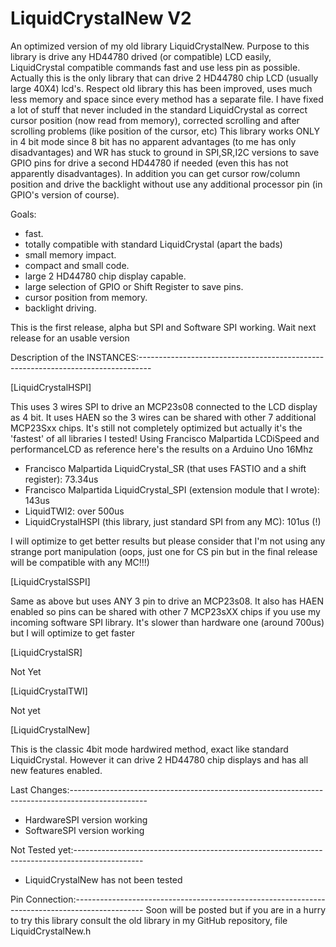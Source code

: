LiquidCrystalNew V2
===================

An optimized version of my old library LiquidCrystalNew.
Purpose to this library is drive any HD44780 drived (or compatible) LCD easily, LiquidCrystal compatible commands
fast and use less pin as possible. Actually this is the only library that can drive 2 HD44780 chip LCD (usually large
40X4) lcd's.
Respect old library this has been improved, uses much less memory and space since every method has a separate file.
I have fixed a lot of stuff that never included in the standard LiquidCrystal as correct cursor position (now read from memory),
corrected scrolling and after scrolling problems (like position of the cursor, etc)
This library works ONLY in 4 bit mode since 8 bit has no apparent advantages (to me has only disadvantages) and WR has
stuck to ground in SPI,SR,I2C versions to save GPIO pins for drive a second HD44780 if needed (even this has not
apparently disadvantages). In addition you can get cursor row/column position and drive the backlight without use any
additional processor pin (in GPIO's version of course).

Goals:

 - fast.
 - totally compatible with standard LiquidCrystal (apart the bads)
 - small memory impact.
 - compact and small code.
 - large 2 HD44780 chip display capable.
 - large selection of GPIO or Shift Register to save pins.
 - cursor position from memory.
 - backlight driving.

This is the first release, alpha but SPI and Software SPI working. Wait next release for an usable version

Description of the INSTANCES:---------------------------------------------------------------------------------

[LiquidCrystalHSPI]

This uses 3 wires SPI to drive an MCP23s08 connected to the LCD display as 4 bit. It uses HAEN so the 3 wires can be
shared with other 7 additional MCP23Sxx chips.
It's still not completely optimized but actually it's the 'fastest' of all libraries I tested!
Using Francisco Malpartida LCDiSpeed and performanceLCD as reference here's the results on a Arduino Uno 16Mhz

 - Francisco Malpartida LiquidCrystal_SR (that uses FASTIO and a shift register):  73.34us
 - Francisco Malpartida LiquidCrystal_SPI (extension module that I wrote): 143us
 - LiquidTWI2: over 500us
 - LiquidCrystalHSPI (this library, just standard SPI from any MC): 101us (!)

I will optimize to get better results but please consider that I'm not using any strange port manipulation (oops, just one
for CS pin but in the final release will be compatible with any MC!!!)

[LiquidCrystalSSPI]

Same as above but uses ANY 3 pin to drive an MCP23s08. It also has HAEN enabled so pins can be shared with other 7 MCP23sXX
chips if you use my incoming software SPI library. It's slower than hardware one (around 700us) but I will optimize to
get faster

[LiquidCrystalSR]

Not Yet

[LiquidCrystalTWI]

Not yet

[LiquidCrystalNew]

This is the classic 4bit mode hardwired method, exact like standard LiquidCrystal. However it can drive 2 HD44780 chip displays
and has all new features enabled.


Last Changes:-------------------------------------------------------------------------------------------------

 - HardwareSPI version working
 - SoftwareSPI version working

Not Tested yet:-----------------------------------------------------------------------------------------------

 - LiquidCrystalNew has not been tested

Pin Connection:-----------------------------------------------------------------------------------------------
Soon will be posted but if you are in a hurry to try this library consult the old library in my GitHub repository,
file LiquidCrystalNew.h

